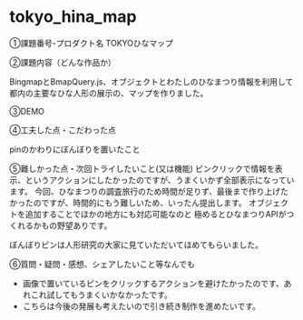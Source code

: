 
# tokyo_hina_map


①課題番号-プロダクト名
TOKYOひなマップ

②課題内容（どんな作品か）

BingmapとBmapQuery.js、オブジェクトとわたしのひなまつり情報を利用して
都内の主要なひな人形の展示の、マップを作りました。



③DEMO

④工夫した点・こだわった点

pinのかわりにぼんぼりを置いたこと


⑤難しかった点・次回トライしたいこと(又は機能)
ピンクリックで情報を表示、というアクションにしたかったのですが、うまくいかず全部表示になっています。
今回、ひなまつりの調査旅行のため時間が足りず、最後まで作り上げたかったのですが、時間的にもう難しいため、いったん提出します。
オブジェクトを追加することでほかの地方にも対応可能なのと
極めるとひなまつりAPIがつくれるかもの野望ありです。

ぼんぼりピンは人形研究の大家に見ていただいてほめてもらいました。

⑥質問・疑問・感想、シェアしたいこと等なんでも
- 画像で置いているピンをクリックするアクションを避けたかったのです、あれこれ試してもうまくいかなかったです。
- こちらは今後の発展も考えたいので引き続き制作を進めたいです。
